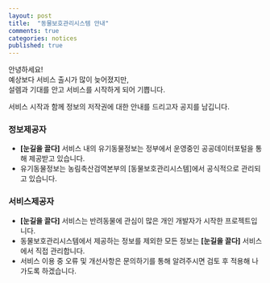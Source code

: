 ```yaml
---
layout: post
title:  "동물보호관리시스템 안내"
comments: true
categories: notices
published: true
---
```


안녕하세요!  
예상보다 서비스 출시가 많이 늦어졌지만,  
설렘과 기대를 안고 서비스를 시작하게 되어 기쁩니다.  

서비스 시작과 함께 정보의 저작권에 대한 안내를 드리고자 공지를 남깁니다.  

### 정보제공자
* **[눈길을 끌다]** 서비스 내의 유기동물정보는 정부에서 운영중인 공공데이터포털을 통해 제공받고 있습니다.
* 유기동물정보는 농림축산검역본부의 [동물보호관리시스템]에서 공식적으로 관리되고 있습니다.

### 서비스제공자
* **[눈길을 끌다]** 서비스는 반려동물에 관심이 많은 개인 개발자가 시작한 프로젝트입니다.
* 동물보호관리시스템에서 제공하는 정보를 제외한 모든 정보는 **[눈길을 끌다]** 서비스에서 직접 관리합니다.
* 서비스 이용 중 오류 및 개선사항은 문의하기를 통해 알려주시면 검토 후 적용해 나가도록 하겠습니다.
